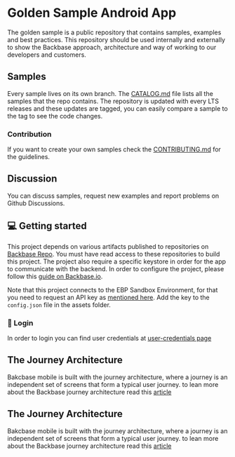 # Golden Sample Android App
The golden sample is a public repository that contains samples, examples and best practices. This repository should be used internally and externally to show the Backbase approach, architecture and way of working to our developers and customers.

## Samples
Every sample lives on its own branch. The [CATALOG.md](CATALOG.md) file lists all the samples that the repo contains. The repository is updated with every LTS releases and these updates are tagged, you can easily compare a sample to the tag to see the code changes. 

### Contribution
If you want to create your own samples check the [CONTRIBUTING.md](CONTRIBUTING.md) for the guidelines.

## Discussion
You can discuss samples, request new examples and report problems on Github Discussions. 

## 
## 💻 Getting started
This project depends on various artifacts published to repositories on [Backbase Repo](https://repo.backbase.com). You must have read access to these repositories to build this project. The project also require a specific keystore in order for the app to communicate with the backend.
In order to configure the project, please follow this [guide on Backbase.io](https://backbase.io/developers/documentation/mobile-devkit/getting-started/set-up-android-development/).

Note that this project connects to the EBP Sandbox Environment, for that you need to request an API key as [mentioned here](https://backbase.io/developers/documentation/api-sandbox/retail-banking-usa/android-guide/). Add the key to the `config.json` file in the assets folder.

### 📱 Login
In order to login you can find user credentials at [user-credentials page](https://backbase.io/ebp-sandbox/user-credentials?experience=retail)

## The Journey Architecture
Bakcbase mobile is built with the journey architecture, where a journey is an independent set of screens that form a typical user journey. to lean more about the Backbase journey architecture read this [article](https://backbase.io/developers/documentation/retail-banking-universal/latest/system-wide/architecture/mobile-journey-architecture-understand/)



## The Journey Architecture
Bakcbase mobile is built with the journey architecture, where a journey is an independent set of screens that form a typical user journey. to lean more about the Backbase journey architecture read this [article](https://backbase.io/developers/documentation/retail-banking-universal/latest/system-wide/architecture/mobile-journey-architecture-understand/)